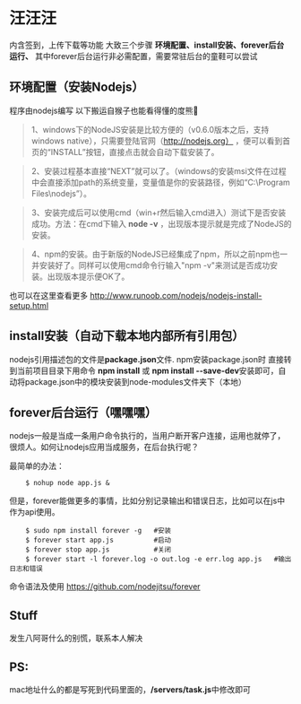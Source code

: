 # 汪汪汪
内含签到，上传下载等功能
大致三个步骤 
**环境配置、install安装、forever后台运行、**
其中forever后台运行非必需配置，需要常驻后台的童鞋可以尝试

## 环境配置（安装Nodejs）

程序由nodejs编写 以下搬运自猴子也能看得懂的度熊🐻
>1、windows下的NodeJS安装是比较方便的（v0.6.0版本之后，支持windows native），只需要登陆官网（http://nodejs.org）
，便可以看到首页的“INSTALL”按钮，直接点击就会自动下载安装了。

>2、安装过程基本直接“NEXT”就可以了。（windows的安装msi文件在过程中会直接添加path的系统变量，变量值是你的安装路径，例如“C:\Program Files\nodejs”）。

>3、安装完成后可以使用cmd（win+r然后输入cmd进入）测试下是否安装成功。方法：在cmd下输入
**node -v** ，出现版本提示就是完成了NodeJS的安装。

>4、npm的安装。由于新版的NodeJS已经集成了npm，所以之前npm也一并安装好了。同样可以使用cmd命令行输入"npm -v"来测试是否成功安装。出现版本提示便OK了。

也可以在这里查看更多 http://www.runoob.com/nodejs/nodejs-install-setup.html


## install安装（自动下载本地内部所有引用包）

nodejs引用描述包的文件是**package.json**文件.
npm安装package.json时  直接转到当前项目目录下用命令
**npm install** 
或
**npm install --save-dev**安装即可，自动将package.json中的模块安装到node-modules文件夹下（本地）

## forever后台运行（嘿嘿嘿）
 nodejs一般是当成一条用户命令执行的，当用户断开客户连接，运用也就停了，很烦人。如何让nodejs应用当成服务，在后台执行呢？

最简单的办法：

        $ nohup node app.js &
但是，forever能做更多的事情，比如分别记录输出和错误日志，比如可以在js中作为api使用。

        $ sudo npm install forever -g   #安装
        $ forever start app.js          #启动
        $ forever stop app.js           #关闭
        $ forever start -l forever.log -o out.log -e err.log app.js   #输出日志和错误

命令语法及使用 https://github.com/nodejitsu/forever

## Stuff
发生八阿哥什么的别慌，联系本人解决

## PS:
mac地址什么的都是写死到代码里面的，**/servers/task.js**中修改即可
